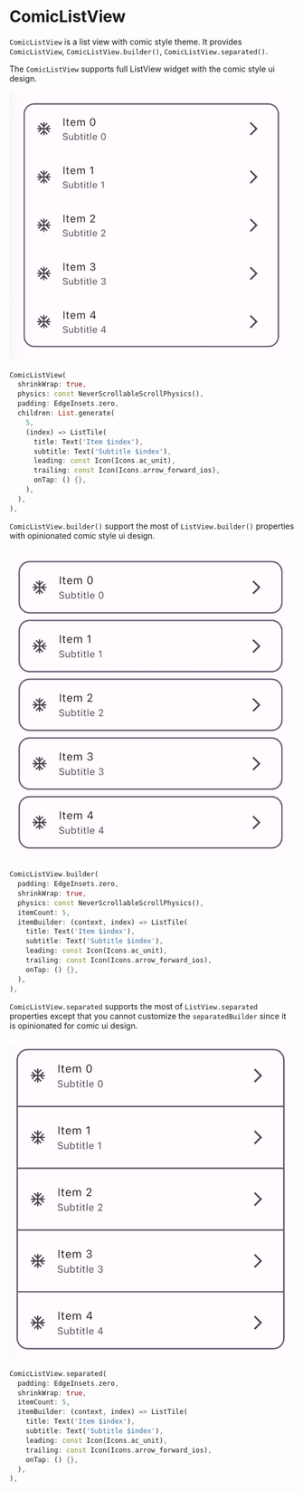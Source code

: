 # ComicListView

`ComicListView` is a list view with comic style theme. It provides `ComicListView`, `ComicListView.builder()`, `ComicListView.separated()`.

The `ComicListView` supports full ListView widget with the comic style ui design.

![Comic List View](../../images/comic_list_view.jpg)

```dart
ComicListView(
  shrinkWrap: true,
  physics: const NeverScrollableScrollPhysics(),
  padding: EdgeInsets.zero,
  children: List.generate(
    5,
    (index) => ListTile(
      title: Text('Item $index'),
      subtitle: Text('Subtitle $index'),
      leading: const Icon(Icons.ac_unit),
      trailing: const Icon(Icons.arrow_forward_ios),
      onTap: () {},
    ),
  ),
),
```

`ComicListView.builder()` support the most of `ListView.builder()` properties with opinionated comic style ui design.

![ComicListView.builder](../../images/comic_list_view_builder.jpg)

```dart
ComicListView.builder(
  padding: EdgeInsets.zero,
  shrinkWrap: true,
  physics: const NeverScrollableScrollPhysics(),
  itemCount: 5,
  itemBuilder: (context, index) => ListTile(
    title: Text('Item $index'),
    subtitle: Text('Subtitle $index'),
    leading: const Icon(Icons.ac_unit),
    trailing: const Icon(Icons.arrow_forward_ios),
    onTap: () {},
  ),
),
```

`ComicListView.separated` supports the most of `ListView.separated` properties except that you cannot customize the `separatedBuilder` since it is opinionated for comic ui design.

![ComicListView.separated](../../images/comic_list_view_separated.jpg)

```dart
ComicListView.separated(
  padding: EdgeInsets.zero,
  shrinkWrap: true,
  itemCount: 5,
  itemBuilder: (context, index) => ListTile(
    title: Text('Item $index'),
    subtitle: Text('Subtitle $index'),
    leading: const Icon(Icons.ac_unit),
    trailing: const Icon(Icons.arrow_forward_ios),
    onTap: () {},
  ),
),
```
